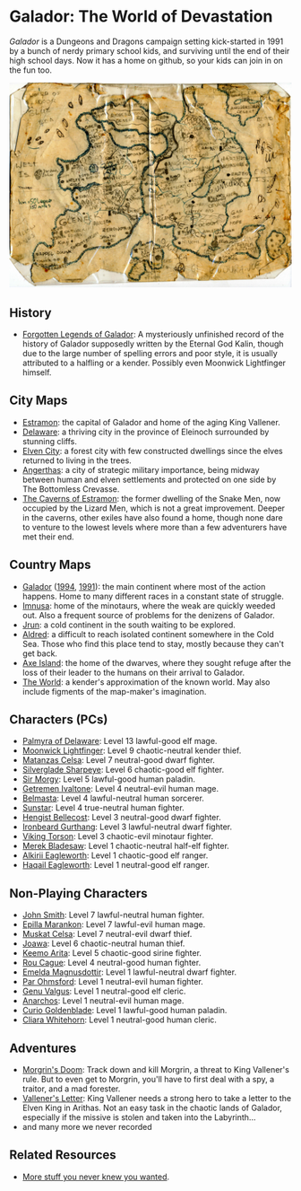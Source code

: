 # Galador: The World of Devastation

*Galador* is a Dungeons and Dragons campaign setting kick-started in 1991 by a bunch of nerdy primary school kids, and surviving until the end of their high school days. Now it has a home on github, so your kids can join in on the fun too.

![Galador Map](maps/countries/galador.1991.jpg?raw=true)

## History

 * [Forgotten Legends of Galador](history/legends-of-galador.pdf?raw=true): A mysteriously unfinished record of the history of Galador supposedly written by the Eternal God Kalin, though due to the large number of spelling errors and poor style, it is usually attributed to a halfling or a kender. Possibly even Moonwick Lightfinger himself.

## City Maps

 * [Estramon](maps/cities/estramon.jpg?raw=true): the capital of Galador and home of the aging King Vallener.
 * [Delaware](maps/cities/delaware.jpg?raw=true): a thriving city in the province of Eleinoch surrounded by stunning cliffs.
 * [Elven City](maps/cities/elven-city.jpg?raw=true): a forest city with few constructed dwellings since the elves returned to living in the trees.
 * [Angerthas](maps/cities/angerthas.jpg?raw=true): a city of strategic military importance, being midway between human and elven settlements and protected on one side by The Bottomless Crevasse.
 * [The Caverns of Estramon](maps/cities/estramon-caverns.pdf?raw=true): the former dwelling of the Snake Men, now occupied by the Lizard Men, which is not a great improvement. Deeper in the caverns, other exiles have also found a home, though none dare to venture to the lowest levels where more than a few adventurers have met their end.

## Country Maps

 * [Galador](maps/countries/galador.1995.jpg?raw=true) ([1994](maps/countries/galador.1994.jpg?raw=true), [1991](maps/countries/galador.1991.jpg?raw=true)): the main continent where most of the action happens. Home to many different races in a constant state of struggle.
 * [Imnusa](maps/countries/imnusa.jpg?raw=true): home of the minotaurs, where the weak are quickly weeded out. Also a frequent source of problems for the denizens of Galador.
 * [Jrun](maps/countries/jrun.jpg?raw=true): a cold continent in the south waiting to be explored.
 * [Aldred](maps/countries/aldred.jpg?raw=true): a difficult to reach isolated continent somewhere in the Cold Sea. Those who find this place tend to stay, mostly because they can't get back.
 * [Axe Island](maps/countries/axe-island.jpg?raw=true): the home of the dwarves, where they sought refuge after the loss of their leader to the humans on their arrival to Galador.
 * [The World](maps/countries/world.jpg?raw=true): a kender's approximation of the known world. May also include figments of the map-maker's imagination.

## Characters (PCs)

 * [Palmyra of Delaware](characters/palmyra-of-delaware.pdf?raw=true): Level 13 lawful-good elf mage.
 * [Moonwick Lightfinger](characters/moonwick-lightfinger.pdf?raw=true): Level 9 chaotic-neutral kender thief.
 * [Matanzas Celsa](characters/matanzas-celsa.pdf?raw=true): Level 7 neutral-good dwarf fighter.
 * [Silverglade Sharpeye](characters/silverglade-sharpeye.pdf?raw=true): Level 6 chaotic-good elf fighter.
 * [Sir Morgy](characters/sir-morgy.pdf?raw=true): Level 5 lawful-good human paladin.
 * [Getremen Ivaltone](characters/getremen-ivaltone.pdf?raw=true): Level 4 neutral-evil human mage.
 * [Belmasta](characters/belmasta.pdf?raw=true): Level 4 lawful-neutral human sorcerer.
 * [Sunstar](characters/sunstar.pdf?raw=true): Level 4 true-neutral human fighter.
 * [Hengist Bellecost](characters/hengist-bellecost.pdf?raw=true): Level 3 neutral-good dwarf fighter.
 * [Ironbeard Gurthang](characters/ironbeard-gurthang.pdf?raw=true): Level 3 lawful-neutral dwarf fighter.
 * [Viking Torson](characters/viking-torson.pdf?raw=true): Level 3 chaotic-evil minotaur fighter.
 * [Merek Bladesaw](characters/merek-bladesaw.pdf?raw=true): Level 1 chaotic-neutral half-elf fighter.
 * [Alkirii Eagleworth](characters/alkirii-eagleworth.pdf?raw=true): Level 1 chaotic-good elf ranger.
 * [Haqail Eagleworth](characters/haqail-eagleworth.pdf?raw=true): Level 1 neutral-good elf ranger.

## Non-Playing Characters

 * [John Smith](characters/john-smith.pdf?raw=true): Level 7 lawful-neutral human fighter.
 * [Epilla Marankon](characters/epilla-marankon.pdf?raw=true): Level 7 lawful-evil human mage.
 * [Muskat Celsa](characters/muskat-celsa.pdf?raw=true): Level 7 neutral-evil dwarf thief.
 * [Joawa](characters/joawa.pdf?raw=true): Level 6 chaotic-neutral human thief.
 * [Keemo Arita](characters/keemo-arita.pdf?raw=true): Level 5 chaotic-good sirine fighter.
 * [Rou Cague](characters/rou-cague.pdf?raw=true): Level 4 neutral-good human fighter.
 * [Emelda Magnusdottir](characters/emelda-magnusdottir.pdf?raw=true): Level 1 lawful-neutral dwarf fighter.
 * [Par Ohmsford](characters/par-ohmsford.pdf?raw=true): Level 1 neutral-evil human fighter.
 * [Genu Valgus](characters/genu-valgus.pdf?raw=true): Level 1 neutral-good elf cleric.
 * [Anarchos](characters/anarchos.pdf?raw=true): Level 1 neutral-evil human mage.
 * [Curio Goldenblade](characters/curio-goldenblade.pdf?raw=true): Level 1 lawful-good human paladin.
 * [Cliara Whitehorn](characters/cliara-whitehorn.pdf?raw=true): Level 1 neutral-good human cleric.

## Adventures

 * [Morgrin's Doom](adventures/morgrins-doom.pdf?raw=true): Track down and kill Morgrin, a threat to King Vallener's rule. But to even get to Morgrin, you'll have to first deal with a spy, a traitor, and a mad forester.
 * [Vallener's Letter](adventures/valleners-letter.pdf?raw=true): King Vallener needs a strong hero to take a letter to the Elven King in Arithas. Not an easy task in the chaotic lands of Galador, especially if the missive is stolen and taken into the Labyrinth...
 * and many more we never recorded

## Related Resources

 * [More stuff you never knew you wanted](https://rogerkeays.com).


